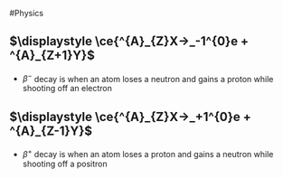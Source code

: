 #Physics 
## $\displaystyle \ce{^{A}_{Z}X->_-1^{0}e + ^{A}_{Z+1}Y}$
* $\displaystyle \beta^{-}$ decay is when an atom loses a neutron and gains a proton while shooting off an electron
## $\displaystyle \ce{^{A}_{Z}X->_+1^{0}e + ^{A}_{Z-1}Y}$
* $\displaystyle \beta^{+}$ decay is when an atom loses a proton and gains a neutron while shooting off a positron